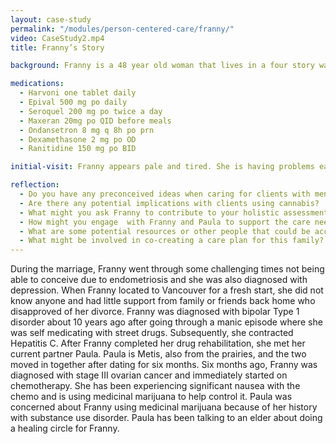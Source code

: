 ```yaml
--- 
layout: case-study
permalink: "/modules/person-centered-care/franny/"
video: CaseStudy2.mp4
title: Franny’s Story

background: Franny is a 48 year old woman that lives in a four story walk up apartment building.  Originally from small town Saskatachewan, Franny moved west about 14 years ago after she divorced her ex-husband of 12 years. She is from a large conservative family and her father was the town’s minister.

medications:
  - Harvoni one tablet daily
  - Epival 500 mg po daily
  - Seroquel 200 mg po twice a day
  - Maxeran 20mg po QID before meals
  - Ondansetron 8 mg q 8h po prn
  - Dexamethasone 2 mg po OD
  - Ranitidine 150 mg po BID

initial-visit: Franny appears pale and tired. She is having problems eating due to the nausea. She has been missing taking her medications because of the nausea and Paula worries that this may contribute to a change in her mental health. Most recently, Franny had an emergency appendectomy and the surgical incision has dehisced.

reflection:
  - Do you have any preconceived ideas when caring for clients with mental health challenges or substance use disorder? What are they?
  - Are there any potential implications with clients using cannabis? 
  - What might you ask Franny to contribute to your holistic assessment of her health and situation? 
  - How might you engage  with Franny and Paula to support the care needs they identify?
  - What are some potential resources or other people that could be accessed to support Franny?
  - What might be involved in co-creating a care plan for this family?
---
```

During the marriage, Franny went through some challenging times not being able to conceive due to endometriosis and she was also diagnosed with depression. When Franny located to Vancouver for a fresh start, she did not know anyone and had little support from family or friends back home who disapproved of her divorce.   Franny was diagnosed with bipolar Type 1 disorder about 10 years ago after going through a manic episode where she was self medicating with street drugs. Subsequently, she contracted Hepatitis C. After Franny completed her drug rehabilitation, she met her current partner Paula. Paula is Metis, also from the prairies, and the two moved in together after dating for six months. Six months ago, Franny was diagnosed with stage III ovarian cancer and immediately started on chemotherapy. She has been experiencing significant nausea with the chemo and is using medicinal marijuana to help control it. Paula was concerned about Franny using medicinal marijuana because of her history with substance use disorder. Paula has been talking to an elder about doing a healing circle for Franny.